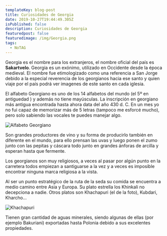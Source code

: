 ```yaml
---
templateKey: blog-post
title: Curiosidades de Georgia
date: 2019-10-27T19:44:49.305Z
isPublished: false
description: Curiosidades de Georgia
featuredpost: false
featuredimage: /img/Georgia.png
tags:
  - NoTAG
---
```

Georgia es el nombre para los extranjeros, el nombre oficial del país es **Sakartvelo**. Georgia es un exónimo, utilizado en Occidente desde la época medieval. El nombre fue etimologizado como una referencia a San Jorge debido a la especial reverencia de los georgianos hacia ese santo y quien viaje por el país podrá ver imagenes de este santo en cada iglesia.

El alfabeto Georgiano es uno de los 14 alfabetos del mundo (el 5º en antiguedad ) y además no tiene mayúsculas.
La inscripción  en georgiano más antigua encontrada hasta ahora data del año 430 d. C. En un mes yo no fui capaz de memorizar más de 5 letras (tampoco me esforcé mucho), pero solo sabiendo las vocales te puedes manejar algo.

![Alfabeto Georgiano](/img/alfabeto-georgiano.png "Alfabeto Georgiano")

Son grandes productores de vino y su forma de producirlo también en diferente en el mundo, para ello prensan las uvas y luego ponen el zumo junto con las pepitas y cáscara todo junto en grandes ánforas de arcilla y esperan hasta que fermente.

Los georgianos son muy religiosos, a veces al pasar por algún punto en la carretera todos empiezan a santiguarse a la vez y a veces es imposible encontrar ninguna marca religiosa a la vista.

Al ser un punto estratégico de la ruta de la seda su comida se encuentra a medio camino entre Asia y Europa. Su plato estrella los Khinkali no decepciona a nadie. Otros platos son Khachapuri (el de la foto), Kubdari, Kharcho...

![Khachapuri](/img/Khachapuri.jpg "Khachapuri")

Tienen gran cantidad de aguas minerales, siendo algunas de ellas (por ejemplo Bakuriani) exportadas hasta Polonia debido a sus excelentes propiedades.
